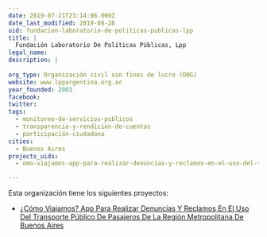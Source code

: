 ```yaml
---
date: 2019-07-21T23:14:06.000Z
date_last_modified: 2019-08-28
uid: fundacion-laboratorio-de-politicas-publicas-lpp
title: |
  Fundación Laboratorio De Políticas Públicas, Lpp
legal_name: 
description: |
  
org_type: Organización civil sin fines de lucro (ONG)
website: www.lppargentina.org.ar
year_founded: 2003
facebook: 
twitter: 
tags:
  - monitoreo-de-servicios-publicos
  - transparencia-y-rendicion-de-cuentas
  - participación-ciudadana
cities: 
  - Buenos Aires
projects_uids:
  - omo-viajamos-app-para-realizar-denuncias-y-reclamos-en-el-uso-del-transporte-publico-de-pasajeros-de-la-region-metropolitana-de-buenos-aires

---
```


Esta organización tiene los siguientes proyectos:

- [¿Cómo Viajamos? App Para Realizar Denuncias Y Reclamos En El Uso Del Transporte Público De Pasajeros De La Región Metropolitana De Buenos Aires](/proyectos/omo-viajamos-app-para-realizar-denuncias-y-reclamos-en-el-uso-del-transporte-publico-de-pasajeros-de-la-region-metropolitana-de-buenos-aires)
